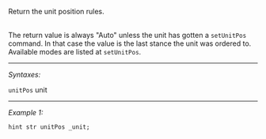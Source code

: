 Return the unit position rules.

<br>The return value is always "Auto" unless the unit has gotten a `setUnitPos` command. In that case the value is the last stance the unit was ordered to.
<br>Available modes are listed at `setUnitPos`.


---
*Syntaxes:*

`unitPos` unit

---
*Example 1:*

```sqf
hint str unitPos _unit;
```